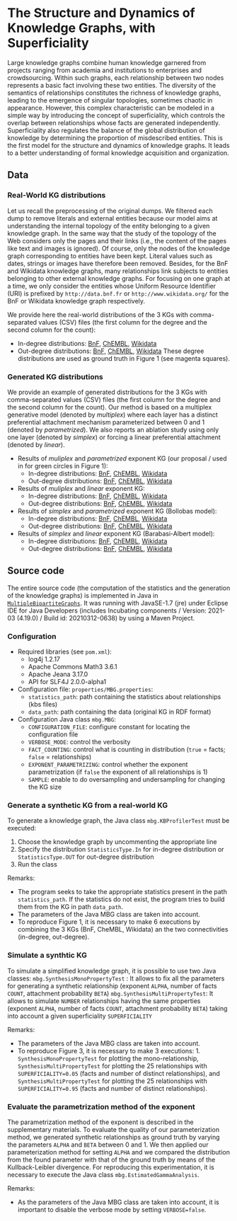 # The Structure and Dynamics of Knowledge Graphs, with Superficiality

Large knowledge graphs combine human knowledge garnered from projects ranging from academia and institutions to enterprises and crowdsourcing. Within such graphs, each relationship between two nodes represents a basic fact involving these two entities. The diversity of the semantics of relationships constitutes the richness of knowledge graphs, leading to the emergence of singular topologies, sometimes chaotic in appearance. However, this complex characteristic can be modeled in a simple way by introducing the concept of superficiality, which controls the overlap between relationships whose facts are generated independently. Superficiality also regulates the balance of the global distribution of knowledge by determining the proportion of misdescribed entities. This is the first model for the structure and dynamics of knowledge graphs. It leads to a better understanding of formal knowledge acquisition and organization.

## Data

### Real-World KG distributions

Let us recall the preprocessing of the original dumps. We filtered each dump to remove literals and external entities because our model aims at understanding the internal topology of the entity belonging to a given knowledge graph. In the same way that the study of the topology of the Web considers only the pages and their links (i.e., the content of the pages like text and images is ignored). Of course, only the nodes of the knowledge graph corresponding to entities have been kept. Literal values such as dates, strings or images have therefore been removed. Besides, for the BnF and Wikidata knowledge graphs, many relationships link subjects to entities belonging to other external knowledge graphs. For focusing on one graph at a time, we only consider the entities whose Uniform Resource Identifier (URI) is prefixed by `http://data.bnf.fr` or `http://www.wikidata.org/` for the BnF or Wikidata knowledge graph respectively.

We provide here the real-world distributions of the 3 KGs with comma-separated values (CSV) files (the first column for the degree and the second column for the count):
* In-degree distributions: [BnF](data/real/BnF_IN.csv), [ChEMBL](data/real/ChEMBL_IN.csv), [Wikidata](data/real/Wikidata_IN.csv)
* Out-degree distributions: [BnF](data/real/BnF_OUT.csv), [ChEMBL](data/real/ChEMBL_OUT.csv), [Wikidata](data/real/Wikidata_OUT.csv)
These degree distributions are used as ground truth in Figure 1 (see magenta squares).

### Generated KG distributions

We provide an example of generated distributions for the 3 KGs with comma-separated values (CSV) files (the first column for the degree and the second column for the count). Our method is based on a multiplex generative model (denoted by *multiplex*) where each layer has a distinct preferential attachment mechanism parameterized between 0 and 1 (denoted by *parametrized*). We also reports an ablation study using only one layer (denoted by *simplex*) or forcing a linear preferential attachment (denoted by *linear*).

* Results of *muliplex* and *parametrized* exponent  KG (our proposal / used in for green circles in Figure 1):
    * In-degree distributions: [BnF](data/gen/multi_param/BnF_IN.csv), [ChEMBL](data/gen/multi_param/ChEMBL_IN.csv), [Wikidata](data/gen/multi_param/Wikidata_IN.csv)
    * Out-degree distributions: [BnF](data/gen/multi_param/BnF_OUT.csv), [ChEMBL](data/gen/multi_param/ChEMBL_OUT.csv), [Wikidata](data/gen/multi_param/Wikidata_OUT.csv)
* Results of *muliplex* and *linear* exponent  KG:
    * In-degree distributions: [BnF](data/gen/multi_linear/BnF_IN.csv), [ChEMBL](data/gen/multi_linear/ChEMBL_IN.csv), [Wikidata](data/gen/multi_linear/Wikidata_IN.csv)
    * Out-degree distributions: [BnF](data/gen/multi_linear/BnF_OUT.csv), [ChEMBL](data/gen/multi_linear/ChEMBL_OUT.csv), [Wikidata](data/gen/multi_linear/Wikidata_OUT.csv)
* Results of *simplex* and *parametrized* exponent  KG (Bollobas model):
    * In-degree distributions: [BnF](data/gen/simp_param/BnF_IN.csv), [ChEMBL](data/gen/simp_param/ChEMBL_IN.csv), [Wikidata](data/gen/simp_param/Wikidata_IN.csv)
    * Out-degree distributions: [BnF](data/gen/simp_param/BnF_OUT.csv), [ChEMBL](data/gen/simp_param/ChEMBL_OUT.csv), [Wikidata](data/gen/simp_param/Wikidata_OUT.csv)
* Results of *simplex* and *linear* exponent  KG (Barabasi-Albert model):
    * In-degree distributions: [BnF](data/gen/simp_linear/BnF_IN.csv), [ChEMBL](data/gen/simp_linear/ChEMBL_IN.csv), [Wikidata](data/gen/simp_linear/Wikidata_IN.csv)
    * Out-degree distributions: [BnF](data/gen/simp_linear/BnF_OUT.csv), [ChEMBL](data/gen/simp_linear/ChEMBL_OUT.csv), [Wikidata](data/gen/simp_linear/Wikidata_OUT.csv)

## Source code

The entire source code (the computation of the statistics and the generation of the knowledge graphs) is implemented in Java in [`MultipleBipartiteGraphs`](MultipleBipartiteGraphs_20230329_repro/). It was running with JavaSE-1.7 (jre) under Eclipse IDE for Java Developers (includes Incubating components / Version: 2021-03 (4.19.0) / Build id: 20210312-0638) by using a Maven Project. 

### Configuration

* Required libraries (see `pom.xml`):
    * log4j 1.2.17
    * Apache Commons Math3 3.6.1
    * Apache Jeana 3.17.0
    * API for SLF4J 2.0.0-alpha1
* Configuration file: `properties/MBG.properties`:
    * `statistics_path`: path containing the statistics about relationships (kbs files)
    * `data_path`: path containing the data (original KG in RDF format)
* Configuration Java class `mbg.MBG`:
    * `CONFIGURATION_FILE`: configure constant for locating the configuration file 
    * `VERBOSE_MODE`: control the verbosity
    * `FACT_COUNTING`: control what is counting in distribution (`true` = facts; `false` = relationships)
    * `EXPONENT_PARAMETRIZING`: control whether the exponent parametrization (if `false` the exponent of all relationships is 1)
    * `SAMPLE`: enable to do oversampling and undersampling for changing the KG size

### Generate a synthetic KG from a real-world KG

To generate a knowledge graph, the Java class `mbg.KBProfilerTest` must be executed:
1. Choose the knowledge graph by uncommenting the appropriate line
2. Specify the distribution `StatisticsType.In` for in-degree distribution or `StatisticsType.OUT` for out-degree distribution
3. Run the class

Remarks:
* The program seeks to take the appropriate statistics present in the path `statistics_path`. If the statistics do not exist, the program tries to build them from the KG in path `data_path`.
* The parameters of the Java MBG class are taken into account.
* To reproduce Figure 1, it is necessary to make 6 executions by combining the 3 KGs (BnF, CheMBL, Wikidata) an the two connectivities (in-degree, out-degree).

### Simulate a synthtic KG

To simulate a simplified knowledge graph, it is possible to use two Java classes:
`mbg.SynthesisMonoPropertyTest` : It allows to fix all the parameters for generating a synthetic relationship (exponent `ALPHA`, number of facts `COUNT`, attachment probability `BETA`)
`mbg.SynthesisMultiPropertyTest`: It allows to simulate `NUMBER` relationships having the same properties (exponent `ALPHA`, number of facts `COUNT`, attachment probability `BETA`) taking into account a given superficiality `SUPERFICIALITY`

Remarks:
* The parameters of the Java MBG class are taken into account.
* To reproduce Figure 3, it is necessary to make 3 executions: 1. `SynthesisMonoPropertyTest` for plotting the mono-relationship,  `SynthesisMultiPropertyTest` for plotting the 25 relationships with `SUPERFICIALITY=0.05` (facts and number of distinct relationships), and `SynthesisMultiPropertyTest` for plotting the 25 relationships with `SUPERFICIALITY=0.95` (facts and number of distinct relationships).

### Evaluate the parametrization method of the exponent

The parametrization method of the exponent is described in the supplementary materials. To evaluate the quality of our parameterization method, we generated synthetic relationships as ground truth by varying the parameters `ALPHA` and `BETA` between 0 and 1. We then applied our parameterization method for setting `ALPHA` and we compared the distribution from the found parameter with that of the ground truth by means of the Kullback-Leibler divergence. For reproducing this experimentation, it is necessary to execute the Java class `mbg.EstimatedGammaAnalysis`.

Remarks:
* As the parameters of the Java MBG class are taken into account, it is important to disable the verbose mode by setting `VERBOSE=false`.
